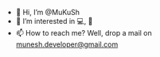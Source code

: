 - 👋 Hi, I’m @MuKuSh
- 👀 I’m interested in 💻, 📱
- 📫 How to reach me? Well, drop a mail on munesh.developer@gmail.com

<!---
DevMunesh/DevMunesh is a ✨ special ✨ repository because its `README.md` (this file) appears on your GitHub profile.
You can click the Preview link to take a look at your changes.
--->
